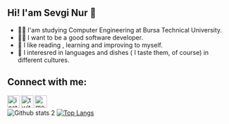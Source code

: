 ## Hi! I'am Sevgi Nur 🦋
- 👩‍🎓 I'am studying Computer Engineering at Bursa Technical University.
- 👩‍💻 I want to be a good software developer. 
- 🥰 I like reading , learning and improving to myself.
- 🧁 I interesred in languages and dishes ( I taste them, of course) in different cultures.

## Connect with me:


<a href="https://www.instagram.com/sevginuroksz"><img align="left" alt="instagram" width="28px" src="https://cdn3.iconfinder.com/data/icons/picons-social/57/78-instagram-512.png" /></a>

<a href="https://twitter.com/sevginuroksz"><img align="left"  alt="twitter" width="28px" src ="https://cdn3.iconfinder.com/data/icons/picons-social/57/43-twitter-512.png" /></a>

<a href="https://medium.com/@sevginuroksuz"><img align="left" alt="medium" width="28px" src ="https://cdn.iconscout.com/icon/free/png-512/medium-47-433328.png"/></a>
<br/>

![Github stats 2](https://github-readme-stats.vercel.app/api?username=sevginuroksuz&show_icons=true&theme=synthwave&card_height=100&card_width=500)
[![Top Langs](https://github-readme-stats.vercel.app/api/top-langs/?username=sevginuroksuz&langs_count=8&theme=synthwave&card_width=500&card_height=100)](https://github.com/sevginuroksuz/github-readme-stats)


